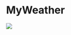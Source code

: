 # MyWeather
![](https://https://github.com/sicheng-duke/MyWeather/tree/master/MyWeather/London.png)  
